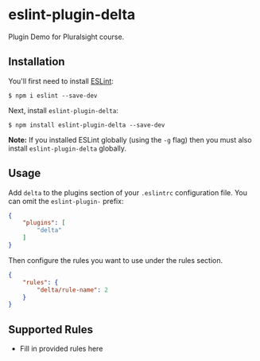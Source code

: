 # eslint-plugin-delta

Plugin Demo for Pluralsight course.

## Installation

You'll first need to install [ESLint](http://eslint.org):

```
$ npm i eslint --save-dev
```

Next, install `eslint-plugin-delta`:

```
$ npm install eslint-plugin-delta --save-dev
```

**Note:** If you installed ESLint globally (using the `-g` flag) then you must also install `eslint-plugin-delta` globally.

## Usage

Add `delta` to the plugins section of your `.eslintrc` configuration file. You can omit the `eslint-plugin-` prefix:

```json
{
    "plugins": [
        "delta"
    ]
}
```


Then configure the rules you want to use under the rules section.

```json
{
    "rules": {
        "delta/rule-name": 2
    }
}
```

## Supported Rules

* Fill in provided rules here





